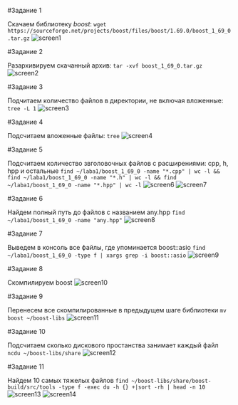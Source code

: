 #Задание 1 

Скачаем библиотеку *boost*:
`wget https://sourceforge.net/projects/boost/files/boost/1.69.0/boost_1_69_0.tar.gz`
![screen1](screen1.png)

#Задание 2

Разархивируем скачанный архив:
`tar -xvf boost_1_69_0.tar.gz`
![screen2](screen2.png)

#Задание 3

Подчитаем количество файлов в директории, не включая вложенные:
`tree -L 1`
![screen3](screen3.png)

#Задание 4

Подсчитаем вложенные файлы:
`tree`
![screen4](screen4.png)

#Задание 5

Подсчитаем количество звголовочных файлов с расширениями: cpp, h, hpp и остальные
`find ~/laba1/boost_1_69_0 -name "*.cpp" | wc -l && find ~/laba1/boost_1_69_0 -name "*.h" | wc -l && find ~/laba1/boost_1_69_0 -name "*.hpp" | wc -l`
![screen6](screen6.png)
![screen7](screen7.png)

#Задание 6 

Найдем полный путь до файлов с названием any.hpp
`find ~/laba1/boost_1_69_0 -name "any.hpp"`
![screen8](screen8.png)

#Задание 7

Выведем в консоль все файлы, где упоминается boost::asio
`find ~/laba1/boost_1_69_0 -type f | xargs grep -i boost::asio`
![screen9](screen9.png)

#Задание 8

Скомпилируем boost
![screen10](screen10.png)

#Задание 9

Перенесем все скомпилированные в предыдущем шаге библиотеки
`mv boost ~/boost-libs`
![screen11](screen11.png)

#Задание 10

Подсчитаем сколько дискового простанства занимает каждый файл
`ncdu ~/boost-libs/share`
![screen12](screen12.png)

#Задание 11

Найдем 10 самых тяжелых файлов
`find ~/boost-libs/share/boost-build/src/tools -type f -exec du -h {} +|sort -rh | head -n 10`
![screen13](screen13.png)
![screen14](screen14.png)
